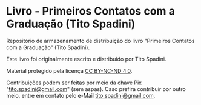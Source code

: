 # Livro - Primeiros Contatos com a Graduação (Tito Spadini)

Repositório de armazenamento de distribuição do livro "Primeiros Contatos com a Graduação" (Tito Spadini).

Este livro foi originalmente escrito e distribuído por Tito Spadini.

Material protegido pela licença [CC BY-NC-ND 4.0](https://creativecommons.org/licenses/by-nc-nd/4.0/).

Contribuições podem ser feitas por meio da chave Pix "tito.spadini@gmail.com" (sem aspas). Caso prefira contribuir por outro meio, entre em contato pelo e-Mail tito.spadini@gmail.com.
